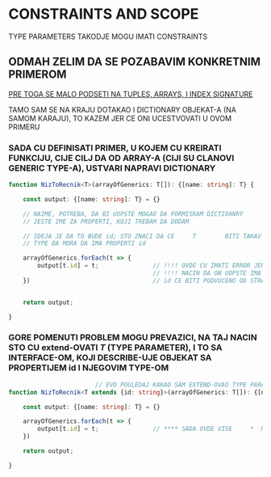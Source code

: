# CONSTRAINTS AND SCOPE

TYPE PARAMETERS TAKODJE MOGU IMATI CONSTRAINTS

## ODMAH ZELIM DA SE POZABAVIM KONKRETNIM PRIMEROM

[PRE TOGA SE MALO PODSETI NA TUPLES, ARRAYS, I INDEX SIGNATURE](https://github.com/Rade58/apis_trying_out_and_practicing/blob/master/TYPESCRIPT/BELESKE/0%29%20VAZNE%20STVARI%20I%20PODSETNIK/INDEX%20SIGNATURE%20AND%20OTHER.md#ovde-zelim-da-se-pozabavim-index-signature-om-ali-takodje-i-da-pregledam-osobine-array-eva-i-tuple-ova)

TAMO SAM SE NA KRAJU DOTAKAO I DICTIONARY OBJEKAT-A (NA SAMOM KARAJU), TO KAZEM JER CE ONI UCESTVOVATI U OVOM PRIMERU

### SADA CU DEFINISATI PRIMER, U KOJEM CU KREIRATI FUNKCIJU, CIJE CILJ DA OD ARRAY-A (CIJI SU CLANOVI GENERIC TYPE-A), USTVARI NAPRAVI DICTIONARY

```typescript
function NizToRecnik<T>(arrayOfGenerics: T[]): {[name: string]: T} {

    const output: {[name: string]: T} = {}

    // NAIME, POTREBA, DA BI UOPSTE MOGAO DA FORMISRAM DICTIOANRY
    // JESTE IME ZA PROPERTI, KOJI TREBAM DA DODAM

    // IDEJA JE DA TO BUDE id; STO ZNACI DA CE     T        BITI TAKAV
    // TYPE DA MORA DA IMA PROPERTI id

    arrayOfGenerics.forEach(t => {
        output[t.id] = t;               // !!!! OVDE CU IMATI ERROR JER NISAM TYPE-OVAO     T       NA TAKAV
                                        // !!!! NACIN DA ON UOPSTE IMA id PROPERTI (KOJI NARAVN OTREBA DA BUDE string TYPE-A)
    })                                  // id CE BITI PODVUCENO OD STRANE TYPESCRIPT-A


    return output;

}
```

### GORE POMENUTI PROBLEM MOGU PREVAZICI, NA TAJ NACIN STO CU extend-OVATI *T* (TYPE PARAMETER), I TO SA INTERFACE-OM, KOJI DESCRIBE-UJE OBJEKAT SA PROPERTIJEM id I NJEGOVIM TYPE-OM

```typescript
                        // EVO POGLEDAJ KAKAO SAM EXTEND-OVAO TYPE PARAMETER
function NizToRecnik<T extends {id: string}>(arrayOfGenerics: T[]): {[name: string]: T} {

    const output: {[name: string]: T} = {}

    arrayOfGenerics.forEach(t => {
        output[t.id] = t;               // **** SADA OVDE VISE     *  NEMA  *     ERRORO-A
    })

    return output;

}

```
